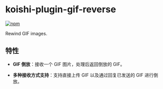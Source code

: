 # koishi-plugin-gif-reverse

[![npm](https://img.shields.io/npm/v/koishi-plugin-gif-reverse?style=flat-square)](https://www.npmjs.com/package/koishi-plugin-gif-reverse)

Rewind GIF images.

## 特性

- **GIF 倒放**：接收一个 GIF 图片，处理后返回倒放的 GIF。

- **多种接收方式支持**：支持直接上传 GIF 以及通过回复已发送的 GIF 进行倒放。